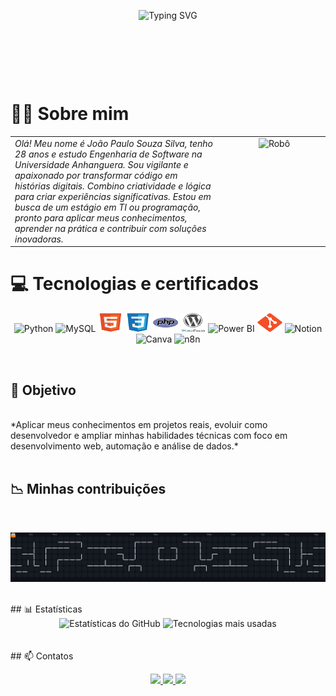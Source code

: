 <p align="center">
  <img src="https://readme-typing-svg.herokuapp.com?font=Fira+Code&weight=600&size=20&pause=1000&color=FFFFFF&width=900&lines=🌟+Olá%2C+eu+sou+João+Paulo!+Seja+muito+bem-vindo+ao+meu+perfil+do+GitHub!" alt="Typing SVG" />
</p>
<br>
<p align="center">
  <!-- GIF -->
  <img height="200em" src=""/>
</p>
<br>
<h1>🤵🏽 Sobre mim </h1> 
<table>
  <tr>
    <!-- Coluna do texto -->
    <td style="vertical-align: top; padding-right: 15px;">
      <i>
      Olá! Meu nome é João Paulo Souza Silva, tenho 28 anos e estudo Engenharia de Software na Universidade Anhanguera. 
      Sou vigilante e apaixonado por transformar código em histórias digitais. Combino criatividade e lógica para criar experiências significativas. 
      Estou em busca de um estágio em TI ou programação, pronto para aplicar meus conhecimentos, aprender na prática e contribuir com soluções inovadoras.
      </i>
    </td>

  <!-- Coluna do GIF -->
  <td style="width: 150px; vertical-align: top; text-align: center;">
    <img src="https://media1.giphy.com/media/v1.Y2lkPTc5MGI3NjExYndtem9mY2xiMjk2dG15enBoZDhrMWcyZ2s2d2FmajBzajhlMDQ1MiZlcD12MV9pbnRlcm5hbF9naWZfYnlfaWQmY3Q9Zw/xj160ha5VexzEtEdH6/giphy.gif" height="200px" alt="Robô"/>
  </td>
  </tr>
</table>



# 💻 Tecnologias e certificados

<p align="center">
  <!-- Ferramentas -->
  <img src="https://techstack-generator.vercel.app/python-icon.svg" alt="Python" width="43" height="43"/>
  <img src="https://techstack-generator.vercel.app/mysql-icon.svg" alt="MySQL" width="43" height="43"/>
  <img src="https://raw.githubusercontent.com/devicons/devicon/master/icons/html5/html5-original.svg" alt="HTML" width="40" height="30"/>
  <img src="https://raw.githubusercontent.com/devicons/devicon/master/icons/css3/css3-original.svg" alt="CSS" width="40" height="30"/>
  <img src="https://raw.githubusercontent.com/devicons/devicon/master/icons/php/php-original.svg" alt="PHP" width="40" height="30"/>
  <img src="https://raw.githubusercontent.com/devicons/devicon/master/icons/wordpress/wordpress-original.svg" alt="WordPress" width="40" height="30"/>
  <img src="https://img.icons8.com/color/48/000000/power-bi.png" alt="Power BI" width="40" height="30"/>
  <img src="https://raw.githubusercontent.com/devicons/devicon/master/icons/git/git-original.svg" alt="Git" width="40" height="30"/>
  <img src="https://cdn.jsdelivr.net/gh/devicons/devicon/icons/notion/notion-original.svg" alt="Notion" width="40" height="30"/>
  <img src="https://img.icons8.com/color/48/000000/canva.png" alt="Canva" width="35" height="35"/>
  <img src="https://avatars.githubusercontent.com/u/45487711?s=200&v=4" alt="n8n" width="40" height="30"/>
</p>
<br>

## 🚀 Objetivo  
<br>
*Aplicar meus conhecimentos em projetos reais, evoluir como desenvolvedor e ampliar minhas habilidades técnicas com foco em desenvolvimento web, automação e análise de dados.*
<br><br>





## 📉 Minhas contribuições  
<br>
<p align="center">
  <picture>
    <source srcset="https://github.com/Joaodevtech/Joaodevtech/blob/output/output/pacman-contribution-graph.svg" media="(prefers-color-scheme: dark)">
    <img src="https://github.com/Joaodevtech/Joaodevtech/blob/output/output/pacman-contribution-graph-dark.svg" alt="Pac-Man GitHub Contributions">
  </picture>
</p>

<br>
## 📊 Estatísticas 
<br>
<div align="center"> 
  <img 
    alt="Estatísticas do GitHub" height="180em" src="https://github-readme-stats.vercel.app/api?username=joaodevtech&show_icons=true&theme=dark&include_all_commits=true&count_private=true" /> 
  <img
    alt="Tecnologias mais usadas" height="180em" src="https://github-readme-stats.vercel.app/api/top-langs/?username=joaodevtech&theme=dark&layout=compact&custom_title=Tecnologias&langs_count=9" />
</div>
<br>

<br>
## 📫 Contatos  
<br>
<p align="center">
  <a href="mailto:joaodev.tech@outlook.com">
    <img src="https://img.shields.io/badge/Outlook-0078D4?style=for-the-badge&logo=microsoft-outlook&logoColor=white">
  </a>
  <a href="https://wa.me/5511952854749">
    <img src="https://img.shields.io/badge/WhatsApp-25D366?style=for-the-badge&logo=whatsapp&logoColor=white">
  </a>
  <a href="https://www.linkedin.com/in/SEU-LINKEDIN" target="_blank">
    <img src="https://img.shields.io/badge/-LinkedIn-%230077B5?style=for-the-badge&logo=linkedin&logoColor=white">
  </a>
</p>
<br>
